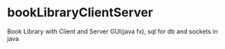 # bookLibraryClientServer
Book Library with Client and Server GUI(java fx), sql for db and sockets in java
